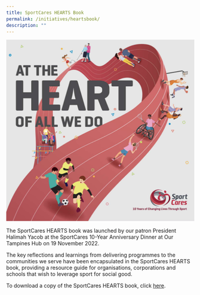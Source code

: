 ```yaml
---
title: SportCares HEARTS Book
permalink: /initiatives/heartsbook/
description: ""
---
```

![](/images/HEARTS%20Book%20Website%202022.png)

The SportCares HEARTS book was launched by our patron President Halimah Yacob at the SportCares 10-Year Anniversary Dinner at Our Tampines Hub on 19 November 2022.

The key reflections and learnings from delivering programmes to the communities we serve have been encapsulated in the SportCares HEARTS book, providing a resource guide for organisations, corporations and schools that wish to leverage sport for social good.

To download a copy of the SportCares HEARTS book, click [here](https://go.gov.sg/sportcares-hearts-book-2022).